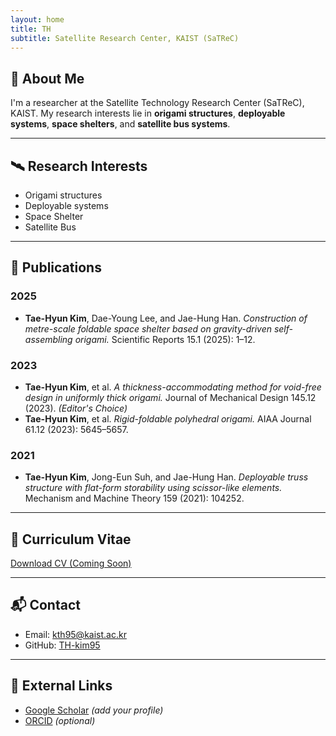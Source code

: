 ```yaml
---
layout: home
title: TH
subtitle: Satellite Research Center, KAIST (SaTReC)
---
```


## 👋 About Me
I'm a researcher at the Satellite Technology Research Center (SaTReC), KAIST. My research interests lie in **origami structures**, **deployable systems**, **space shelters**, and **satellite bus systems**.

---

## 🛰️ Research Interests
- Origami structures
- Deployable systems
- Space Shelter
- Satellite Bus

---

## 📄 Publications

### 2025
- **Tae-Hyun Kim**, Dae-Young Lee, and Jae-Hung Han. _Construction of metre-scale foldable space shelter based on gravity-driven self-assembling origami._ Scientific Reports 15.1 (2025): 1–12.

### 2023
- **Tae-Hyun Kim**, et al. _A thickness-accommodating method for void-free design in uniformly thick origami._ Journal of Mechanical Design 145.12 (2023). _(Editor's Choice)_
- **Tae-Hyun Kim**, et al. _Rigid-foldable polyhedral origami._ AIAA Journal 61.12 (2023): 5645–5657.

### 2021
- **Tae-Hyun Kim**, Jong-Eun Suh, and Jae-Hung Han. _Deployable truss structure with flat-form storability using scissor-like elements._ Mechanism and Machine Theory 159 (2021): 104252.

---

## 📄 Curriculum Vitae
[Download CV (Coming Soon)](#)

---

## 📬 Contact
- Email: kth95@kaist.ac.kr
- GitHub: [TH-kim95](https://github.com/TH-kim95)

---

## 🔗 External Links
- [Google Scholar](https://scholar.google.com/) _(add your profile)_
- [ORCID](https://orcid.org/) _(optional)_
